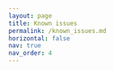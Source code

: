 ```yaml
---
layout: page
title: Known issues
permalink: /known_issues.md
horizontal: false
nav: true
nav_order: 4
---
```

